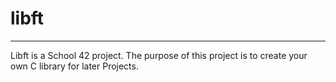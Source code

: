 # libft

---

Libft is a School 42 project.
The purpose of this project is to create your own C library for later Projects.

